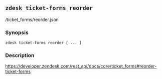 ## `zdesk ticket-forms reorder`

/ticket_forms/reorder.json

### Synopsis

    zdesk ticket-forms reorder [ ... ]

### Description

https://developer.zendesk.com/rest_api/docs/core/ticket_forms#reorder-ticket-forms


